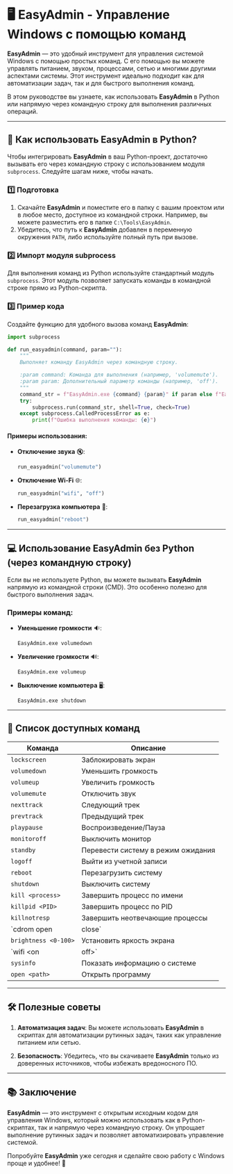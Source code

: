 # 🖥️ **EasyAdmin** - Управление Windows с помощью команд

**EasyAdmin** — это удобный инструмент для управления системой Windows с помощью простых команд. С его помощью вы можете управлять питанием, звуком, процессами, сетью и многими другими аспектами системы. Этот инструмент идеально подходит как для автоматизации задач, так и для быстрого выполнения команд.

В этом руководстве вы узнаете, как использовать **EasyAdmin** в Python или напрямую через командную строку для выполнения различных операций.

---

## 🚀 **Как использовать EasyAdmin в Python?**

Чтобы интегрировать **EasyAdmin** в ваш Python-проект, достаточно вызывать его через командную строку с использованием модуля `subprocess`. Следуйте шагам ниже, чтобы начать.

### 1️⃣ **Подготовка**

1. Скачайте **EasyAdmin** и поместите его в папку с вашим проектом или в любое место, доступное из командной строки. Например, вы можете разместить его в папке `C:\Tools\EasyAdmin`.
2. Убедитесь, что путь к **EasyAdmin** добавлен в переменную окружения `PATH`, либо используйте полный путь при вызове.

### 2️⃣ **Импорт модуля subprocess**

Для выполнения команд из Python используйте стандартный модуль `subprocess`. Этот модуль позволяет запускать команды в командной строке прямо из Python-скрипта.

### 3️⃣ **Пример кода**

Создайте функцию для удобного вызова команд **EasyAdmin**:

```python
import subprocess

def run_easyadmin(command, param=""):
    """
    Выполняет команду EasyAdmin через командную строку.

    :param command: Команда для выполнения (например, 'volumemute').
    :param param: Дополнительный параметр команды (например, 'off').
    """
    command_str = f"EasyAdmin.exe {command} {param}" if param else f"EasyAdmin.exe {command}"
    try:
        subprocess.run(command_str, shell=True, check=True)
    except subprocess.CalledProcessError as e:
        print(f"Ошибка выполнения команды: {e}")
```

#### Примеры использования:

- **Отключение звука** 🔇:
  ```python
  run_easyadmin("volumemute")
  ```

- **Отключение Wi-Fi** 🌐:
  ```python
  run_easyadmin("wifi", "off")
  ```

- **Перезагрузка компьютера** 🔄:
  ```python
  run_easyadmin("reboot")
  ```

---

## 💻 **Использование EasyAdmin без Python (через командную строку)**

Если вы не используете Python, вы можете вызывать **EasyAdmin** напрямую из командной строки (CMD). Это особенно полезно для быстрого выполнения задач.

### Примеры команд:

- **Уменьшение громкости** 🔉:
  ```console
  EasyAdmin.exe volumedown
  ```

- **Увеличение громкости** 🔊:
  ```console
  EasyAdmin.exe volumeup
  ```

- **Выключение компьютера** 🖥️:
  ```console
  EasyAdmin.exe shutdown
  ```

---

## 📜 **Список доступных команд**

| Команда                        | Описание                                                                                     |
|--------------------------------|----------------------------------------------------------------------------------------------|
| `lockscreen`                   | Заблокировать экран                                                                          |
| `volumedown`                   | Уменьшить громкость                                                                          |
| `volumeup`                     | Увеличить громкость                                                                          |
| `volumemute`                   | Отключить звук                                                                               |
| `nexttrack`                    | Следующий трек                                                                               |
| `prevtrack`                    | Предыдущий трек                                                                              |
| `playpause`                    | Воспроизведение/Пауза                                                                        |
| `monitoroff`                   | Выключить монитор                                                                            |
| `standby`                      | Перевести систему в режим ожидания                                                          |
| `logoff`                       | Выйти из учетной записи                                                                      |
| `reboot`                       | Перезагрузить систему                                                                        |
| `shutdown`                     | Выключить систему                                                                            |
| `kill <process>`               | Завершить процесс по имени                                                                   |
| `killpid <PID>`                | Завершить процесс по PID                                                                     |
| `killnotresp`                  | Завершить неотвечающие процессы                                                              |
| `cdrom <drive> open|close`     | Открыть/Закрыть CD-ROM                                                                       |
| `brightness <0-100>`           | Установить яркость экрана                                                                    |
| `wifi <on|off>`                | Включить или отключить Wi-Fi                                                                 |
| `sysinfo`                      | Показать информацию о системе                                                                |
| `open <path>`                  | Открыть программу                                                                            |

---

## 🛠️ **Полезные советы**
1. **Автоматизация задач**: Вы можете использовать **EasyAdmin** в скриптах для автоматизации рутинных задач, таких как управление питанием или сетью.

2. **Безопасность**: Убедитесь, что вы скачиваете **EasyAdmin** только из доверенных источников, чтобы избежать вредоносного ПО.

---

## 📚 **Заключение**

**EasyAdmin** — это инструмент с открытым исходным кодом для управления Windows, который можно использовать как в Python-скриптах, так и напрямую через командную строку. Он упрощает выполнение рутинных задач и позволяет автоматизировать управление системой.

Попробуйте **EasyAdmin** уже сегодня и сделайте свою работу с Windows проще и удобнее! 🚀